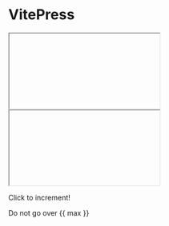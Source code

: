 <script setup>
import Counter from './components/Counter.vue'
import Story from './components/Story.vue'

const max = 10

function warn() {
  // NOTE: will affect callee's iframe, not this parent document
  console.log('warn!')
}
</script>

# VitePress

<iframe data-why>
  <p>Click to increment!</p>
  <Counter />
</iframe>

<iframe data-why data-why-template="basic">
  <p>Do not go over {{ max }}</p>
  <Counter :max="max" @max="warn" />
</iframe>

<Story title="Foo">
  <p>Click to increment!</p>
  <Counter />
</Story>

<Story whyTemplate="basic" title="Bar">
  <p>Do not go over {{ max }}</p>
  <Counter :max="max" @max="warn" />
</Story>
